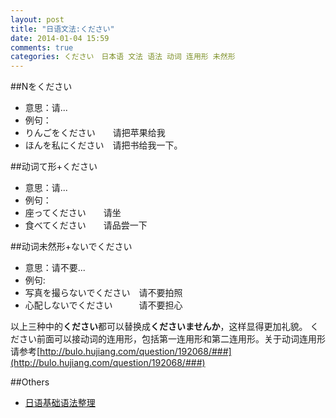 ```yaml
---
layout: post
title: "日语文法:ください"
date: 2014-01-04 15:59
comments: true
categories: ください　日本语 文法 语法 动词 连用形 未然形 
---
```

##Nをください
*  意思：请...
*  例句：
*  りんごをください　　请把苹果给我
*  ほんを私にください　请把书给我一下。
<!--more-->
##动词て形+ください
*  意思：请...
*  例句：
*  座ってください　　请坐
*  食べてください　　请品尝一下

##动词未然形+ないでください
*  意思：请不要...
*  例句:
*  写真を撮らないでください　请不要拍照
*  心配しないでください　　　请不要担心

以上三种中的**ください**都可以替换成**くださいませんか**，这样显得更加礼貌。
ください前面可以接动词的连用形，包括第一连用形和第二连用形。关于动词连用形请参考[http://bulo.hujiang.com/question/192068/###](http://bulo.hujiang.com/question/192068/###)

##Others
  * <a href="http://www.amazon.cn/gp/product/B00116E49K/ref=as_li_tf_tl?ie=UTF8&camp=536&creative=3200&creativeASIN=B00116E49K&linkCode=as2&tag=droidyue-23">日语基础语法整理</a><img src="http://ir-cn.amazon-adsystem.com/e/ir?t=droidyue-23&l=as2&o=28&a=B00116E49K" width="1" height="1" border="0" alt="" style="border:none !important; margin:0px !important;" />

